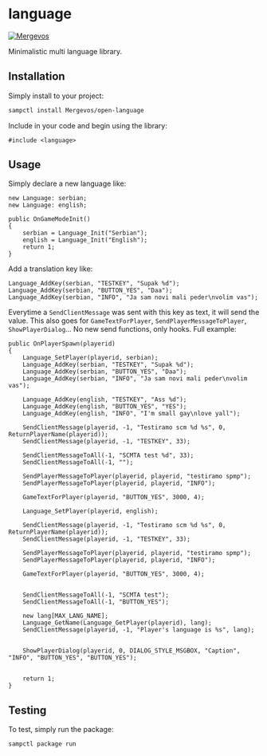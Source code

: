 # language
[![Mergevos](https://img.shields.io/badge/Mergevos-open--language-2f2f2f.svg?style=for-the-badge)](https://github.com/Mergevos/open-language)

Minimalistic multi language library.

## Installation

Simply install to your project:

```bash
sampctl install Mergevos/open-language
```

Include in your code and begin using the library:

```pawn
#include <language>
```

## Usage

Simply declare a new language like:
```pawn
new Language: serbian;
new Language: english;

public OnGameModeInit()
{
	serbian = Language_Init("Serbian");
	english = Language_Init("English");
	return 1;
}
```
Add a translation key like:
```pawn
Language_AddKey(serbian, "TESTKEY", "Supak %d");
Language_AddKey(serbian, "BUTTON_YES", "Daa");
Language_AddKey(serbian, "INFO", "Ja sam novi mali peder\nvolim vas");

```

Everytime a `SendClientMessage` was sent with this key as text, it will send the value. This also goes for `GameTextForPlayer`, `SendPlayerMessageToPlayer`, `ShowPlayerDialog`...
No new send functions, only hooks.
Full example:
```pawn
public OnPlayerSpawn(playerid)
{
	Language_SetPlayer(playerid, serbian);
	Language_AddKey(serbian, "TESTKEY", "Supak %d");
	Language_AddKey(serbian, "BUTTON_YES", "Daa");
	Language_AddKey(serbian, "INFO", "Ja sam novi mali peder\nvolim vas");

	Language_AddKey(english, "TESTKEY", "Ass %d");
	Language_AddKey(english, "BUTTON_YES", "YES");
	Language_AddKey(english, "INFO", "I'm small gay\nlove yall");

	SendClientMessage(playerid, -1, "Testiramo scm %d %s", 0, ReturnPlayerName(playerid));
	SendClientMessage(playerid, -1, "TESTKEY", 33);

	SendClientMessageToAll(-1, "SCMTA test %d", 33);
	SendClientMessageToAll(-1, "");

	SendPlayerMessageToPlayer(playerid, playerid, "testiramo spmp");
	SendPlayerMessageToPlayer(playerid, playerid, "INFO");

	GameTextForPlayer(playerid, "BUTTON_YES", 3000, 4);

	Language_SetPlayer(playerid, english);

	SendClientMessage(playerid, -1, "Testiramo scm %d %s", 0, ReturnPlayerName(playerid));
	SendClientMessage(playerid, -1, "TESTKEY", 33);

	SendPlayerMessageToPlayer(playerid, playerid, "testiramo spmp");
	SendPlayerMessageToPlayer(playerid, playerid, "INFO");

	GameTextForPlayer(playerid, "BUTTON_YES", 3000, 4);


	SendClientMessageToAll(-1, "SCMTA test");
	SendClientMessageToAll(-1, "BUTTON_YES");

	new lang[MAX_LANG_NAME];
	Language_GetName(Language_GetPlayer(playerid), lang);
	SendClientMessage(playerid, -1, "Player's language is %s", lang);


	ShowPlayerDialog(playerid, 0, DIALOG_STYLE_MSGBOX, "Caption", "INFO", "BUTTON_YES", "BUTTON_YES");

	
	return 1;
}
```

## Testing


To test, simply run the package:

```bash
sampctl package run
```
